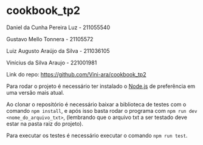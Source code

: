 # cookbook_tp2

Daniel da Cunha Pereira Luz - 211055540

Gustavo Mello Tonnera - 21105572

Luiz Augusto Araújo da Silva - 211036105

Vinícius da Silva Araujo - 221001981

Link do repo: https://github.com/Vini-ara/cookbook_tp2

Para rodar o projeto é necessário ter instalado o [Node.js](https://nodejs.org/en) de preferência em uma versão mais atual.

Ao clonar o repositório é necessário baixar a biblioteca de testes com o comando `npm install`, e após isso basta rodar o programa com `npm run dev <nome_do_arquivo_txt>`, (lembrando que o arquivo txt a ser testado deve estar na pasta raiz do projeto).

Para executar os testes é necessário executar o comando `npm run test`.
